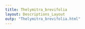 ```yaml
---
title: Thelymitra_brevifolia
layout: Descriptions_Layout 
outp: "Thelymitra_brevifolia.html"
---
```



